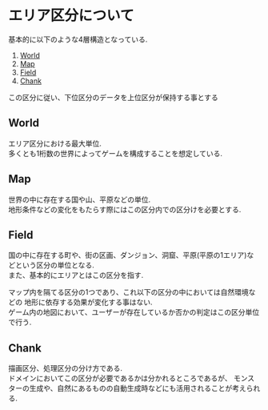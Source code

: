 
# エリア区分について

基本的に以下のような4層構造となっている.

1. [World](#World)
2. [Map](#Map)
3. [Field](#Field)
4. [Chank](#Chank)

この区分に従い、下位区分のデータを上位区分が保持する事とする

## World

エリア区分における最大単位.  
多くとも1桁数の世界によってゲームを構成することを想定している.

## Map

世界の中に存在する国や山、平原などの単位.  
地形条件などの変化をもたらす際にはこの区分内での区分けを必要とする.

## Field

国の中に存在する町や、街の区画、ダンジョン、洞窟、平原(平原の1エリア)などという区分の単位となる.  
また、基本的にエリアとはこの区分を指す.  

マップ内を隔てる区分の1つであり、これ以下の区分の中においては自然環境などの
地形に依存する効果が変化する事はない.  
ゲーム内の地図において、ユーザーが存在しているか否かの判定はこの区分単位で行う.

## Chank

描画区分、処理区分の分け方である.  
ドメインにおいてこの区分が必要であるかは分かれるところであるが、
モンスターの生成や、自然にあるものの自動生成時などにも活用されることが考えられる.
